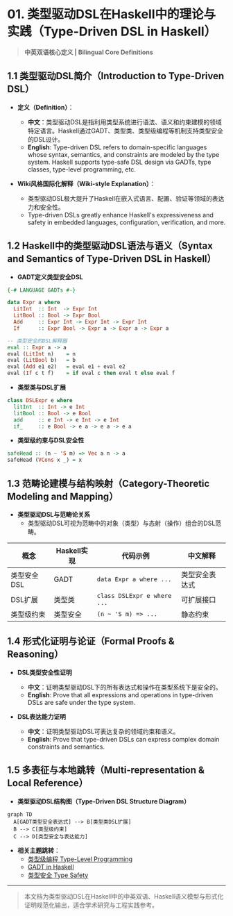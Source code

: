 # 01. 类型驱动DSL在Haskell中的理论与实践（Type-Driven DSL in Haskell）

> **中英双语核心定义 | Bilingual Core Definitions**

## 1.1 类型驱动DSL简介（Introduction to Type-Driven DSL）

- **定义（Definition）**：
  - **中文**：类型驱动DSL是指利用类型系统进行语法、语义和约束建模的领域特定语言。Haskell通过GADT、类型类、类型级编程等机制支持类型安全的DSL设计。
  - **English**: Type-driven DSL refers to domain-specific languages whose syntax, semantics, and constraints are modeled by the type system. Haskell supports type-safe DSL design via GADTs, type classes, type-level programming, etc.

- **Wiki风格国际化解释（Wiki-style Explanation）**：
  - 类型驱动DSL极大提升了Haskell在嵌入式语言、配置、验证等领域的表达力和安全性。
  - Type-driven DSLs greatly enhance Haskell's expressiveness and safety in embedded languages, configuration, verification, and more.

## 1.2 Haskell中的类型驱动DSL语法与语义（Syntax and Semantics of Type-Driven DSL in Haskell）

- **GADT定义类型安全DSL**

```haskell
{-# LANGUAGE GADTs #-}

data Expr a where
  LitInt  :: Int  -> Expr Int
  LitBool :: Bool -> Expr Bool
  Add     :: Expr Int -> Expr Int -> Expr Int
  If      :: Expr Bool -> Expr a -> Expr a -> Expr a

-- 类型安全的DSL解释器
eval :: Expr a -> a
eval (LitInt n)    = n
eval (LitBool b)   = b
eval (Add e1 e2)   = eval e1 + eval e2
eval (If c t f)    = if eval c then eval t else eval f
```

- **类型类与DSL扩展**

```haskell
class DSLExpr e where
  litInt  :: Int -> e Int
  litBool :: Bool -> e Bool
  add     :: e Int -> e Int -> e Int
  if_     :: e Bool -> e a -> e a -> e a
```

- **类型级约束与DSL安全性**

```haskell
safeHead :: (n ~ 'S m) => Vec a n -> a
safeHead (VCons x _) = x
```

## 1.3 范畴论建模与结构映射（Category-Theoretic Modeling and Mapping）

- **类型驱动DSL与范畴论关系**
  - 类型驱动DSL可视为范畴中的对象（类型）与态射（操作）组合的DSL范畴。

| 概念 | Haskell实现 | 代码示例 | 中文解释 |
|------|-------------|----------|----------|
| 类型安全DSL | GADT | `data Expr a where ...` | 类型安全表达式 |
| DSL扩展 | 类型类 | `class DSLExpr e where ...` | 可扩展接口 |
| 类型级约束 | 类型安全 | `(n ~ 'S m) => ...` | 静态约束 |

## 1.4 形式化证明与论证（Formal Proofs & Reasoning）

- **DSL类型安全性证明**
  - **中文**：证明类型驱动DSL下的所有表达式和操作在类型系统下是安全的。
  - **English**: Prove that all expressions and operations in type-driven DSLs are safe under the type system.

- **DSL表达能力证明**
  - **中文**：证明类型驱动DSL可表达复杂的领域约束和语义。
  - **English**: Prove that type-driven DSLs can express complex domain constraints and semantics.

## 1.5 多表征与本地跳转（Multi-representation & Local Reference）

- **类型驱动DSL结构图（Type-Driven DSL Structure Diagram）**

```mermaid
graph TD
  A[GADT类型安全表达式] --> B[类型类DSL扩展]
  B --> C[类型级约束]
  C --> D[类型安全与表达能力]
```

- **相关主题跳转**：
  - [类型级编程 Type-Level Programming](./01-Type-Level-Programming.md)
  - [GADT in Haskell](./01-GADT.md)
  - [类型安全 Type Safety](./01-Type-Safety.md)

---

> 本文档为类型驱动DSL在Haskell中的中英双语、Haskell语义模型与形式化证明规范化输出，适合学术研究与工程实践参考。
